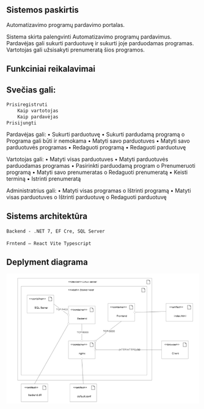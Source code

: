 ## Sistemos paskirtis
Automatizavimo programų pardavimo portalas. 

Sistema skirta palengvinti Automatizavimo programų pardavimus. Pardavėjas gali sukurti parduotuvę ir sukurti joje parduodamas programas. Vartotojas gali užsisakyti prenumeratą šios programos.

## Funkciniai reikalavimai
## Svečias gali:
    Prisiregistruti
        Kaip vartotojas
        Kaip pardavėjas
    Prisijungti
Pardavėjas gali:
    • Sukurti parduotuvę
    • Sukurti pardudamą programą
        o Programa gali būti ir nemokama
    • Matyti savo parduotuves
    • Matyti savo parduotuvės programas
    • Redaguoti programą
    • Redaguoti parduotuvę

Vartotojas gali:
    • Matyti visas parduotuves
    • Matyti parduotuvės parduodamas programas
    • Pasirinkti parduodamą program
        o Prenumeruoti programą
    • Matyti savo prenumeratas
        o Redaguoti prenumeratą
    ▪ Keisti terminą
    ▪ Istrinti prenumeratą

Administratrius gali:
• Matyti visas programas
    o Ištrinti programą
• Matyti visas parduotuves
    o Ištrinti parduotuvę
    o Redaguoti parduotuvę

## Sistems architektūra

    Backend - .NET 7, EF Cre, SQL Server

    Frntend – React Vite Typescript
    
## Deplyment diagrama


![uml](./diagrams/uml.png)
